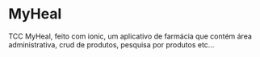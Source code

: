 # MyHeal
TCC MyHeal, feito com ionic, um aplicativo de farmácia que contém área administrativa, crud de produtos, pesquisa por produtos etc...
